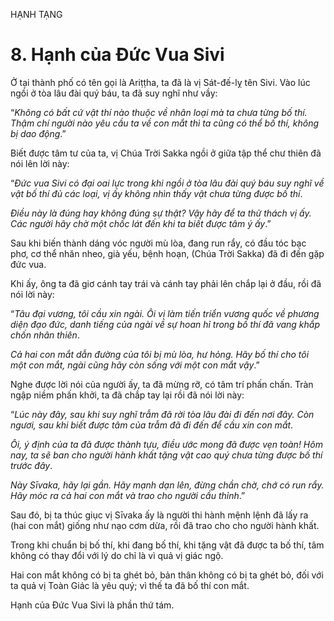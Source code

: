 HẠNH TẠNG

# 8. Hạnh của Đức Vua Sivi

Ở tại thành phố có tên gọi là Ariṭṭha, ta đã là vị Sát-đế-lỵ tên Sivi. Vào lúc ngồi ở tòa lâu đài quý báu, ta đã suy nghĩ như vầy:

“_Không có bất cứ vật thí nào thuộc về nhân loại mà ta chưa từng bố thí. Thậm chí người nào yêu cầu ta về con mắt thì ta cũng có thể bố thí, không bị dao động_.”

Biết được tâm tư của ta, vị Chúa Trời Sakka ngồi ở giữa tập thể chư thiên đã nói lên lời này:

“_Đức vua Sivi có đại oai lực trong khi ngồi ở tòa lâu đài quý báu suy nghĩ về vật bố thí đủ các loại, vị ấy không nhìn thấy vật chưa từng được bố thí_.

_Điều này là đúng hay không đúng sự thật? Vậy hãy để ta thử thách vị ấy. Các người hãy chờ một chốc lát đến khi ta biết được tâm ý ấy_.”

Sau khi biến thành dáng vóc người mù lòa, đang run rẩy, có đầu tóc bạc phơ, cơ thể nhăn nheo, già yếu, bệnh hoạn, (Chúa Trời Sakka) đã đi đến gặp đức vua.

Khi ấy, ông ta đã giơ cánh tay trái và cánh tay phải lên chắp lại ở đầu, rồi đã nói lời này:

“_Tâu đại vương, tôi cầu xin ngài. Ôi vị làm tiến triển vương quốc về phương diện đạo đức, danh tiếng của ngài về sự hoan hỉ trong bố thí đã vang khắp chốn nhân thiên_.

_Cả hai con mắt dẫn đường của tôi bị mù lòa, hư hỏng. Hãy bố thí cho tôi một con mắt, ngài cũng hãy còn sống với một con mắt vậy_.”

Nghe được lời nói của người ấy, ta đã mừng rỡ, có tâm trí phấn chấn. Tràn ngập niềm phấn khởi, ta đã chắp tay lại rồi đã nói lời này:

“_Lúc này đây, sau khi suy nghĩ trẫm đã rời tòa lâu đài đi đến nơi đây. Còn ngươi, sau khi biết được tâm của trẫm đã đi đến để cầu xin con mắt_.

_Ôi, ý định của ta đã được thành tựu, điều ước mong đã được vẹn toàn! Hôm nay, ta sẽ ban cho người hành khất tặng vật cao quý chưa từng được bố thí trước đây_.

_Này Sīvaka,_ _hãy lại gần. Hãy mạnh dạn lên, đừng chần chờ, chớ có run rẩy. Hãy móc ra cả hai con mắt và trao cho người cầu thỉnh_.”

Sau đó, bị ta thúc giục vị Sīvaka ấy là người thi hành mệnh lệnh đã lấy ra (hai con mắt) giống như nạo cơm dừa, rồi đã trao cho cho người hành khất.

Trong khi chuẩn bị bố thí, khi đang bố thí, khi tặng vật đã được ta bố thí, tâm không có thay đổi với lý do chỉ là vì quả vị giác ngộ.

Hai con mắt không có bị ta ghét bỏ, bản thân không có bị ta ghét bỏ, đối với ta quả vị Toàn Giác là yêu quý; vì thế ta đã bố thí con mắt.

Hạnh của Đức Vua Sivi là phần thứ tám.
